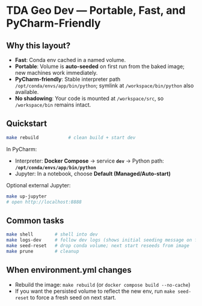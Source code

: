 # TDA Geo Dev — Portable, Fast, and PyCharm-Friendly

## Why this layout?

* **Fast**: Conda env cached in a named volume.
* **Portable**: Volume is **auto-seeded** on first run from the baked image; new machines work immediately.
* **PyCharm-friendly**: Stable interpreter path `/opt/conda/envs/app/bin/python`; symlink at `/workspace/bin/python` also available.
* **No shadowing**: Your code is mounted at `/workspace/src`, so `/workspace/bin` remains intact.

## Quickstart

```bash
make rebuild           # clean build + start dev
```

In PyCharm:

* Interpreter: **Docker Compose** → service **`dev`** → Python path: **`/opt/conda/envs/app/bin/python`**
* Jupyter: In a notebook, choose **Default (Managed/Auto-start)**

Optional external Jupyter:

```bash
make up-jupyter
# open http://localhost:8888
```

## Common tasks

```bash
make shell        # shell into dev
make logs-dev     # follow dev logs (shows initial seeding message on first run)
make seed-reset   # drop conda volume; next start reseeds from image
make prune        # cleanup
```

## When environment.yml changes

* Rebuild the image: `make rebuild` (or `docker compose build --no-cache`)
* If you want the persisted volume to reflect the new env, run `make seed-reset` to force a fresh seed on next start.
